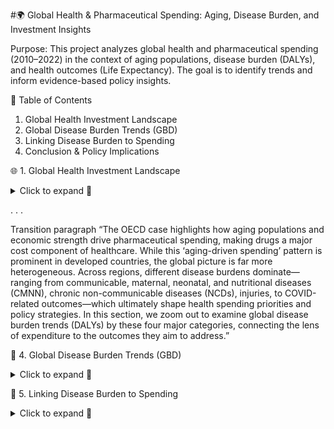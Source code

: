 #🌍 Global Health & Pharmaceutical Spending: Aging, Disease Burden, and Investment Insights

Purpose:
This project analyzes global health and pharmaceutical spending (2010–2022) in the context of aging populations, disease burden (DALYs), and health outcomes (Life Expectancy). The goal is to identify trends and inform evidence-based policy insights.

📌 Table of Contents
1.	Global Health Investment Landscape
4.	Global Disease Burden Trends (GBD)
5.	Linking Disease Burden to Spending
6.	Conclusion & Policy Implications

🌐 1. Global Health Investment Landscape
<details> <summary>Click to expand 🔽</summary> 
Health investment is a key driver of health outcomes worldwide. This section highlights global health expenditure patterns, temporal trends, and disparities across income groups. 
•	🌍 Choropleth Map: Health Expenditure (% of GDP)

Figure 1: Regional differences in health expenditure, showing high spending in North America and Europe, and low spending in parts of Africa and South Asia.
•	📈 Trend Lines: Health expenditure per capita & % of GDP by income group (Year 2010–2022)

Figure 2: Health expenditure trends over time, showing both per capita spending and spending relative to GDP. High-income countries consistently allocate more resources and a larger share of GDP to health than lower-income groups, while low-income countries lag behind.



•	📊 Boxplot: Distribution of health expenditure (% of GDP) across income groups

Figure 3: Variability within income groups is evident; some upper-middle-income countries outperform peers, while low-income countries show limited investment in health services.
Key Insights
1.	Investment Gap: High-income countries consistently spend more, both per capita and as % of GDP.
2.	Financial Burden: Out-of-pocket expenses remain a major barrier in low- and lower-middle-income countries.
3.	Temporal Trends: Spending has increased across all income groups over 2010–2022, but disparities persist.
Storytelling Flow:
“While global health expenditure has grown over the last decade, stark disparities remain. High-income countries consistently invest more in health systems, whereas low-income regions face persistent financial constraints, leaving populations vulnerable. Having explored these expenditure patterns and the financial burden on individuals, a natural question arises: how do these patterns relate to population structure? As countries move towards aging societies, they face increasing demands for healthcare services and greater per-capita spending. Examining the relationship between aging populations and health investment helps highlight potential challenges and opportunities for sustainable health policy.”
</details>

.
.
.




Transition paragraph
“The OECD case highlights how aging populations and economic strength drive pharmaceutical spending, making drugs a major cost component of healthcare. While this ‘aging-driven spending’ pattern is prominent in developed countries, the global picture is far more heterogeneous. Across regions, different disease burdens dominate—ranging from communicable, maternal, neonatal, and nutritional diseases (CMNN), chronic non-communicable diseases (NCDs), injuries, to COVID-related outcomes—which ultimately shape health spending priorities and policy strategies. In this section, we zoom out to examine global disease burden trends (DALYs) by these four major categories, connecting the lens of expenditure to the outcomes they aim to address.”

🦠 4. Global Disease Burden Trends (GBD)
<details> <summary>Click to expand 🔽</summary> 
Understanding global disease burden patterns helps contextualize health spending priorities. This section examines DALYs trends across four major categories, highlighting temporal changes and regional disparities.
•	📊 Stacked Area + Line Overlay (Year 2010–2021): % of DALYs by disease category in each income group

Figure 1: Stacked area chart showing the proportion of DALYs for CMNN, Injuries, NCDs, and COVID-related outcomes from 2010–2021, overlaid with trend lines to highlight temporal changes. CMNN burden decreases in high-income countries but remains high in LMICs; NCDs show a steady increase globally; Injuries remain relatively stable; COVID-related outcomes show a clear spike in 2020–2021.
•	🌍 Choropleth Map: DALYs per 100,000 population by disease category Year 2021

Figure 2: Regional disparities highlight how different categories dominate in various contexts. Africa shows high CMNN burden, high-income regions are dominated by NCDs, and injuries/COVID impact varies across regions.
Key Insights
1.	Epidemiological Transition: High-income countries increasingly face NCDs, while LMICs continue to struggle with CMNN diseases.
2.	Injury Trends: DALYs from injuries remain stable or slightly declining, emphasizing the importance of preventive measures and safety systems.
3.	Shock Events: COVID-19 illustrates how sudden events can dramatically alter disease burden composition.
4.	Policy Implications: Disease burden composition shapes resource allocation and health policy priorities, ensuring interventions match regional needs and demographic profiles.
Storytelling Flow:
“Global disease burden trends reveal a dual challenge: low- and middle-income countries must continue addressing communicable and maternal-child health issues, while high-income societies face a rising burden of chronic diseases. Injuries remain an important concern, and COVID-19 highlights the impact of unexpected shocks. The stacked area with trend lines allows us to see both the composition and temporal patterns of DALYs, providing a clear picture of how disease priorities vary across regions and over time. Understanding these patterns is essential for guiding strategic health investment and preparing resilient health systems tailored to each region’s needs.”
</details>

💸 5. Linking Disease Burden to Spending
<details> <summary>Click to expand 🔽</summary> 
After examining global disease burden and regional disparities, the next step is to see how countries respond through health spending. This section explores total health expenditure globally, trends over time by income group, and pharmaceutical spending in OECD countries, linking disease burden to financial investment.
•	📉 Global Regression: DALYs vs Health Expenditure per Capita (Year 2010–2021)

Figure 1: Scatter plot with regression lines showing the relationship between DALYs and health expenditure per capita across countries. Low-income countries experience high disease burden with limited spending, whereas high-income countries show lower DALYs with higher expenditure. Separate trend lines illustrate differences in responsiveness across income groups.

•	📈 DALYs & Health Expenditure Trend per Income Group (Year 2010–2021)

Figure 2: Trends of DALYs (left) and health expenditure per capita (right) from 2010–2021, shown as separate graphs by income group. The visualization highlights how disease burden and spending evolve differently over time across income levels, reflecting differences in effectiveness and resource allocation.
•	📊 OECD: NCD DALYs vs Pharmaceutical Expenditure with Aging Impact (Year 2010–2021)

Figure 3: Bubble chart + line overlay for OECD countries. Bubble size and color represent %65+ population. Pharmaceutical expenditure rises with aging, while NCD DALYs trend over time, illustrating the “double pressure” of aging populations and rising drug costs.
Key Insights
1.	Global Inequities: Low-income countries face high DALYs but limited health expenditure, highlighting gaps in access and resource allocation.
2.	Income Group Differences: Trend lines show that disease burden and spending evolve differently over time; higher-income countries tend to reduce burden with increased spending, while lower-income countries remain constrained.
3.	OECD Focus: OECD Focus: Aging populations strongly influence pharmaceutical spending, which can dominate total health expenditure.
4.	Outliers: Certain OECD countries spend disproportionately on pharmaceuticals relative to NCD DALYs, signaling potential inefficiencies or policy challenges.
5.	Policy Implications: Aligning spending with disease burden and demographic pressures is essential. OECD countries must balance aging-related NCD care with sustainable pharmaceutical investment, while low- and middle-income countries should prioritize investment where disease burden is high.
Storytelling Flow:
“Linking disease burden to health expenditure by income group uncovers stark contrasts. Low-income countries bear high disease burden with limited resources, whereas high-income countries reduce burden through higher spending. Trends over time demonstrate that income level affects both the magnitude and efficiency of spending. In OECD nations, aging populations and rising pharmaceutical costs create a “double pressure,” reinforcing the need for targeted, efficient, and sustainable health investment strategies. This section bridges the lens of health outcomes (DALYs) to financial inputs, guiding both global and country-specific policy decisions.”
</details>
